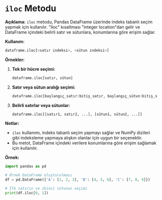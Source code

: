 # `iloc` Metodu

**Açıklama:**
`iloc` metodu, Pandas DataFrame üzerinde indeks tabanlı seçim yapmak için kullanılır. "iloc" kısaltması "integer location"dan gelir ve DataFrame içindeki belirli satır ve sütunlara, konumlarına göre erişim sağlar.

**Kullanım:**
```python
dataframe.iloc[<satır indeksi>, <sütun indeksi>]
```

**Örnekler:**

1. **Tek bir hücre seçimi:**
   ```python
   dataframe.iloc[satır, sütun]
   ```

2. **Satır veya sütun aralığı seçimi:**
   ```python
   dataframe.iloc[başlangıç_satır:bitiş_satır, başlangıç_sütun:bitiş_sütun]
   ```

3. **Belirli satırlar veya sütunlar:**
   ```python
   dataframe.iloc[[satır1, satır2, ...], [sütun1, sütun2, ...]]
   ```

**Notlar:**
- `iloc` kullanımı, indeks tabanlı seçim yapmayı sağlar ve NumPy dizileri gibi indeksleme yapmaya alışkın olanlar için uygun bir seçenektir.
- Bu metot, DataFrame içindeki verilere konumlarına göre erişim sağlamak için kullanılır.

**Örnek:**
```python
import pandas as pd

# Örnek DataFrame oluşturulması
df = pd.DataFrame({'A': [1, 2, 3], 'B': [4, 5, 6], 'C': [7, 8, 9]})

# İlk satırın ve ikinci sütunun seçimi
print(df.iloc[0, 1])
```
